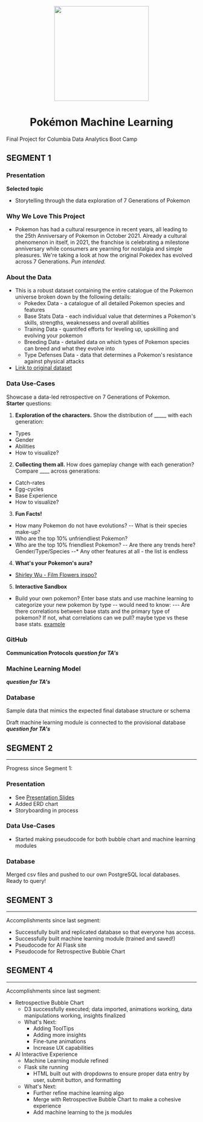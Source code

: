 <p align="center">
  <img src="https://user-images.githubusercontent.com/75700317/123341397-e489c700-d51b-11eb-9702-eddbb6f54b20.png" width="250" height="250"/>
  <h1 align="center">Pokémon Machine Learning</h1>
  <p align="center">
  
 
Final Project for Columbia Data Analytics Boot Camp

## SEGMENT 1 	 	 				

### __Presentation__
**Selected topic**
 - Storytelling through the data exploration of 7 Generations of Pokemon

### Why We Love This Project
- Pokemon has had a cultural resurgence in recent years, all leading to the 25th Anniversary of Pokemon in October 2021.  Already a cultural phenomenon in itself, in 2021, the franchise is celebrating a milestone anniversary while consumers are yearning for nostalgia and simple pleasures.  We're taking a look at how the original Pokedex has evolved across 7 Generations. _Pun intended._

### About the Data
- This is a robust dataset containing the entire catalogue of the Pokemon universe broken down by the following details:
  - Pokedex Data - a catalogue of all detailed Pokemon species and features  
  - Base Stats Data - each individual value that determines a Pokemon's skills, strengths, weaknessess and overall abilities  
  - Training Data -  quantifed efforts for leveling up, upskilling and evolving your pokemon
  - Breeding Data - detailed data on which types of Pokemon species can breed and what they evolve into   
  - Type Defenses Data - data that determines a Pokemon's resistance against physical attacks
- [Link to original dataset](https://www.kaggle.com/mariotormo/complete-pokemon-dataset-updated-090420)


### Data Use-Cases				
Showcase a data-led retrospective on 7 Generations of Pokemon.  
**Starter** questions:
1. **Exploration of the characters.**  Show the distribution of _____ with each generation:
- Types
- Gender
- Abilities
- How to visualize?

2. **Collecting them all.** How does gameplay change with each generation? Compare ____ across generations:
- Catch-rates
- Egg-cycles
- Base Experience
- How to visualize?

3. **Fun Facts!**
- How many Pokemon do not have evolutions?
-- What is their species make-up?
- Who are the top 10% unfriendliest Pokemon?
- Who are the top 10% friendliest Pokemon?
-- Are there any trends here? Gender/Type/Species
--* Any other features at all - the list is endless

4. **What's your Pokemon's aura?**
- [Shirley Wu - Film Flowers inspo?](https://shirleywu.studio/filmflowers/)

5. **Interactive Sandbox**
- Build your own pokemon? 
Enter base stats and use machine learning to categorize your new pokemon by type
-- would need to know:
--- Are there correlations between base stats and the primary type of pokemon? If not, what correlations can we pull? maybe type vs these base stats. [example](https://www.kaggle.com/anhiva/pok-mon-group-classifier?scriptVersionId=40305036&cellId=15)


### __GitHub__
**Communication Protocols**
***question for TA's***

### Machine Learning Model
***question for TA's***


### Database

Sample data that mimics the expected final database structure or schema



Draft machine learning module is connected to the provisional database
***question for TA's***


## SEGMENT 2 	 	 				
---
Progress since Segment 1:
### Presentation
* See [Presentation Slides](https://docs.google.com/presentation/d/1UZZrxyFtUeezrmy0-gR9yAYyR5UhkKb7bfHmt34H6mc/edit?usp=sharing)
* Added ERD chart
* Storyboarding in process

### Data Use-Cases
* Started making pseudocode for both bubble chart and machine learning modules

### Database
Merged csv files and pushed to our own PostgreSQL local databases. Ready to query!


## SEGMENT 3 	 	 				
---
Accomplishments since last segment:
- Successfully built and replicated database so that everyone has access.
- Successfully built machine learning module (trained and saved!)
- Pseudocode for AI Flask site
- Pseudocode for Retrospective Bubble Chart  

## SEGMENT 4 	 	 				
---

Accomplishments since last segment:
- Retrospective Bubble Chart
	- D3 successfully executed; data imported, animations working, data manipulations working, insights finalized
	-  What's Next:
		- Adding ToolTips
		- Adding more insights
		- Fine-tune animations
		- Increase UX capabilities
- AI Interactive Experience
	- Machine Learning module refined
	- Flask site running
		- HTML built out with dropdowns to ensure proper data entry by user, submit button, and formatting
	- What's Next:
		- Further refine machine learning algo
		- Merge with Retrospective Bubble Chart to make a cohesive experience
		- Add machine learning to the js modules
